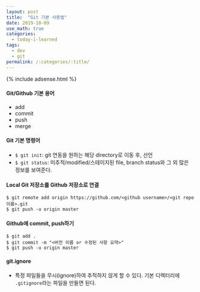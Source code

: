 ```yaml
---
layout: post
title:  "Git 기본 사용법"
date: 2019-10-09
use_math: true
categories:
  - today-i-learned
tags:
  - dev
  - git
permalink: /:categories/:title/
---
```

{% include adsense.html %}

#### Git/Github 기본 용어
- add
- commit
- push
- merge

#### Git 기본 명령어
- `$ git init`: git 연동을 원하는 해당 directory로 이동 후, 선언
- `$ git status`: 미추적/modified/스테이지된 file, branch status와 그 외 많은 정보를 보여준다.

#### Local Git 저장소를 Github 저장소로 연결
```
$ git remote add origin https://github.com/<github username>/<git repo 이름>.git
$ git push -u origin master
```

#### Github에 commit, push하기
```
$ git add .
$ git commit -m "<버전 이름 or 수정된 사항 요약>"
$ git push -u origin master
```

#### git.ignore
- 특정 파일들을 무시(ignore)하여 추적하지 않게 할 수 있다. 기본 디렉터리에 `.gitignore`라는 파일을 만들면 된다.
